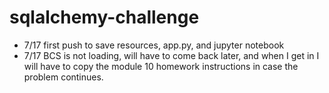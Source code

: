 # sqlalchemy-challenge

- 7/17 first push to save resources, app.py, and jupyter notebook
- 7/17 BCS is not loading, will have to come back later, and when I get in I will have to copy the module 10 homework instructions in case the problem continues.
